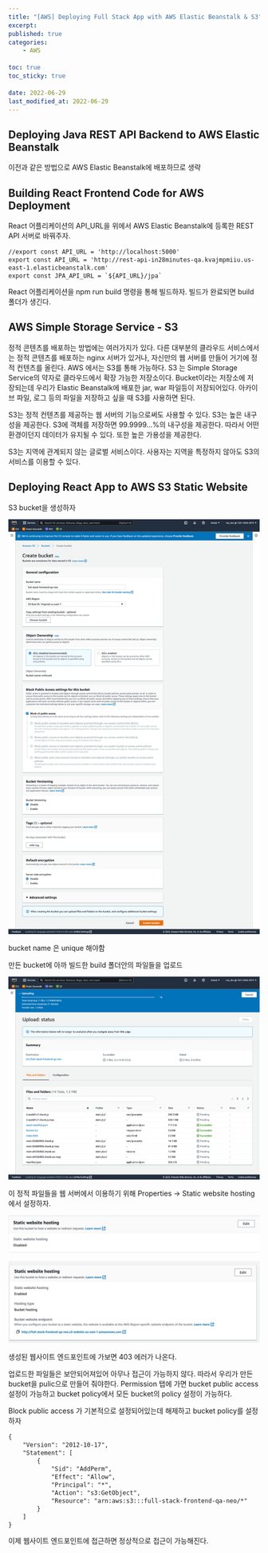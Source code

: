 ```yaml
---
title: "[AWS] Deploying Full Stack App with AWS Elastic Beanstalk & S3"
excerpt:
published: true
categories:
    - AWS

toc: true
toc_sticky: true

date: 2022-06-29
last_modified_at: 2022-06-29
---
```


## Deploying Java REST API Backend to AWS Elastic Beanstalk

이전과 같은 방법으로 AWS Elastic Beanstalk에 배포하므로 생략

## Building React Frontend Code for AWS Deployment

React 어플리케이션의 API_URL을 위에서 AWS Elastic Beanstalk에 등록한 REST API 서버로 바꿔주자.

```
//export const API_URL = 'http://localhost:5000'
export const API_URL = 'http://rest-api-in28minutes-qa.kvajmpmiiu.us-east-1.elasticbeanstalk.com'
export const JPA_API_URL = `${API_URL}/jpa`
```

React 어플리케이션을 npm run build 명령을 통해 빌드하자. 빌드가 완료되면 build 폴더가 생긴다.

## AWS Simple Storage Service - S3

정적 콘텐츠를 배포하는 방법에는 여러가지가 있다. 다른 대부분의 클라우드 서비스에서는 정적 콘텐츠를 배포하는 nginx 서버가 있거나, 자신만의 웹 서버를 만들어 거기에 정적 컨텐츠를 올린다. AWS 에서는 S3를 통해 가능하다. S3 는 Simple Storage Service의 약자로 클라우드에서 확장 가능한 저장소이다.
Bucket이라는 저장소에 저장되는데 우리가 Elastic Beanstalk에 배포한 jar, war 파일등이 저장되어있다. 아카이브 파일, 로그 등의 파일을 저장하고 싶을 때 S3를 사용하면 된다.

S3는 정적 컨텐츠를 제공하는 웹 서버의 기능으로써도 사용할 수 있다. S3는 높은 내구성을 제공한다. S3에 객체를 저장하면 99.9999...%의 내구성을 제공한다.
따라서 어떤 환경이던지 데이터가 유지될 수 있다. 또한 높은 가용성을 제공한다.

S3는 지역에 관계되지 않는 글로벌 서비스이다. 사용자는 지역을 특정하지 않아도 S3의 서비스를 이용할 수 있다.

## Deploying React App to AWS S3 Static Website

S3 bucket을 생성하자

![1](../../images/aws/Screenshot%202022-06-29%20at%2023.11.39.jpg)

bucket name 은 unique 해야함

만든 bucket에 아까 빌드한 build 폴더안의 파일들을 업로드

![1](../../images/aws/Screenshot%202022-06-29%20at%2023.15.08.jpg)

이 정적 파일들을 웹 서버에서 이용하기 위해 Properties -> Static website hosting 에서 설정하자.

![1](../../images/aws/Screenshot%202022-06-29%20at%2023.18.04.jpg)

![1](../../images/aws/Screenshot%202022-06-29%20at%2023.20.17.jpg)

생성된 웹사이트 엔드포인트에 가보면 403 에러가 나온다.

업로드한 파일들은 보안되어져있어 아무나 접근이 가능하지 않다. 따라서 우리가 만든 bucket을 pulic으로 만들어 줘야한다. Permission 탭에 가면 bucket public access 설정이 가능하고 bucket policy에서 모든 bucket의 policy 설정이 가능하다.

Block public access 가 기본적으로 설정되어있는데 해제하고 bucket policy를 설정하자

```
{
    "Version": "2012-10-17",
    "Statement": [
        {
            "Sid": "AddPerm",
            "Effect": "Allow",
            "Principal": "*",
            "Action": "s3:GetObject",
            "Resource": "arn:aws:s3:::full-stack-frontend-qa-neo/*"
        }
    ]
}
```

이제 웹사이트 엔드포인트에 접근하면 정상적으로 접근이 가능해진다.

<script src="https://utteranc.es/client.js"
        repo="chojs23/comments"
        issue-term="pathname"
        theme="github-light"
        crossorigin="anonymous"
        async>
</script>
